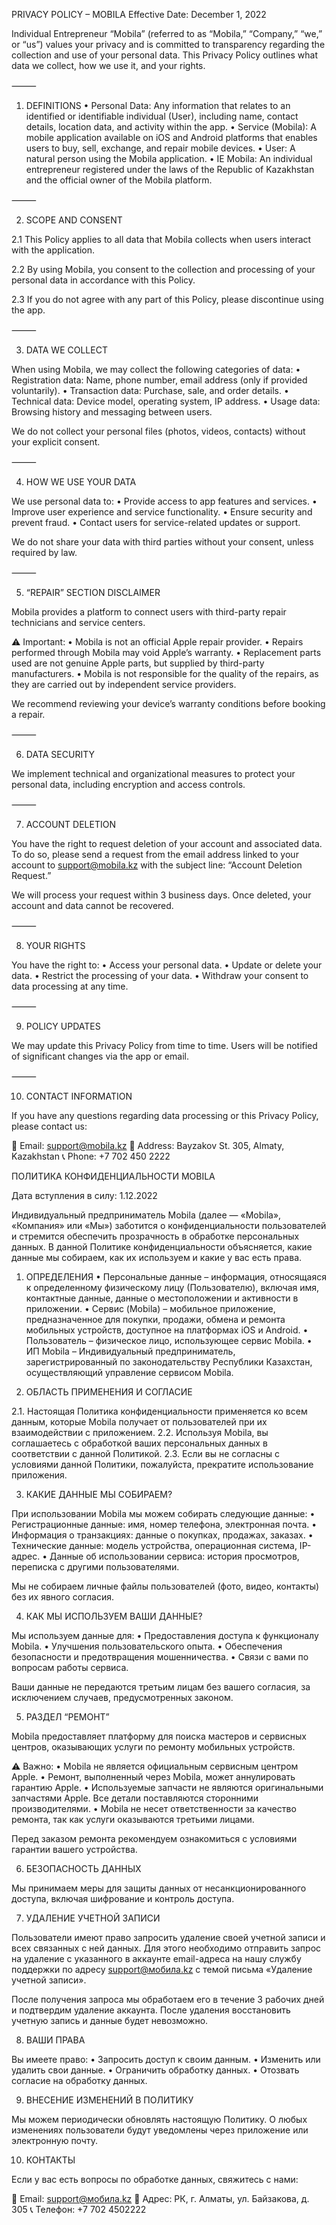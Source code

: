 PRIVACY POLICY – MOBILA
Effective Date: December 1, 2022

Individual Entrepreneur “Mobila” (referred to as “Mobila,” “Company,” “we,” or “us”) values your privacy and is committed to transparency regarding the collection and use of your personal data. This Privacy Policy outlines what data we collect, how we use it, and your rights.

⸻

1. DEFINITIONS
	•	Personal Data: Any information that relates to an identified or identifiable individual (User), including name, contact details, location data, and activity within the app.
	•	Service (Mobila): A mobile application available on iOS and Android platforms that enables users to buy, sell, exchange, and repair mobile devices.
	•	User: A natural person using the Mobila application.
	•	IE Mobila: An individual entrepreneur registered under the laws of the Republic of Kazakhstan and the official owner of the Mobila platform.

⸻

2. SCOPE AND CONSENT

2.1 This Policy applies to all data that Mobila collects when users interact with the application.

2.2 By using Mobila, you consent to the collection and processing of your personal data in accordance with this Policy.

2.3 If you do not agree with any part of this Policy, please discontinue using the app.

⸻

3. DATA WE COLLECT

When using Mobila, we may collect the following categories of data:
	•	Registration data: Name, phone number, email address (only if provided voluntarily).
	•	Transaction data: Purchase, sale, and order details.
	•	Technical data: Device model, operating system, IP address.
	•	Usage data: Browsing history and messaging between users.

We do not collect your personal files (photos, videos, contacts) without your explicit consent.

⸻

4. HOW WE USE YOUR DATA

We use personal data to:
	•	Provide access to app features and services.
	•	Improve user experience and service functionality.
	•	Ensure security and prevent fraud.
	•	Contact users for service-related updates or support.

We do not share your data with third parties without your consent, unless required by law.

⸻

5. “REPAIR” SECTION DISCLAIMER

Mobila provides a platform to connect users with third-party repair technicians and service centers.

⚠️ Important:
	•	Mobila is not an official Apple repair provider.
	•	Repairs performed through Mobila may void Apple’s warranty.
	•	Replacement parts used are not genuine Apple parts, but supplied by third-party manufacturers.
	•	Mobila is not responsible for the quality of the repairs, as they are carried out by independent service providers.

We recommend reviewing your device’s warranty conditions before booking a repair.

⸻

6. DATA SECURITY

We implement technical and organizational measures to protect your personal data, including encryption and access controls.

⸻

7. ACCOUNT DELETION

You have the right to request deletion of your account and associated data.
To do so, please send a request from the email address linked to your account to support@mobila.kz with the subject line: “Account Deletion Request.”

We will process your request within 3 business days. Once deleted, your account and data cannot be recovered.

⸻

8. YOUR RIGHTS

You have the right to:
	•	Access your personal data.
	•	Update or delete your data.
	•	Restrict the processing of your data.
	•	Withdraw your consent to data processing at any time.

⸻

9. POLICY UPDATES

We may update this Privacy Policy from time to time. Users will be notified of significant changes via the app or email.

⸻

10. CONTACT INFORMATION

If you have any questions regarding data processing or this Privacy Policy, please contact us:

📧 Email: support@mobila.kz
📍 Address: Bayzakov St. 305, Almaty, Kazakhstan
📞 Phone: +7 702 450 2222












ПОЛИТИКА КОНФИДЕНЦИАЛЬНОСТИ MOBILA

Дата вступления в силу: 1.12.2022

Индивидуальный предприниматель Mobila (далее — «Mobila», «Компания» или «Мы») заботится о конфиденциальности пользователей и стремится обеспечить прозрачность в обработке персональных данных. В данной Политике конфиденциальности объясняется, какие данные мы собираем, как их используем и какие у вас есть права.

1. ОПРЕДЕЛЕНИЯ
	•	Персональные данные – информация, относящаяся к определенному физическому лицу (Пользователю), включая имя, контактные данные, данные о местоположении и активности в приложении.
	•	Сервис (Mobila) – мобильное приложение, предназначенное для покупки, продажи, обмена и ремонта мобильных устройств, доступное на платформах iOS и Android.
	•	Пользователь – физическое лицо, использующее сервис Mobila.
	•	ИП Mobila – Индивидуальный предприниматель, зарегистрированный по законодательству Республики Казахстан, осуществляющий управление сервисом Mobila.

2. ОБЛАСТЬ ПРИМЕНЕНИЯ И СОГЛАСИЕ

2.1. Настоящая Политика конфиденциальности применяется ко всем данным, которые Mobila получает от пользователей при их взаимодействии с приложением.
2.2. Используя Mobila, вы соглашаетесь с обработкой ваших персональных данных в соответствии с данной Политикой.
2.3. Если вы не согласны с условиями данной Политики, пожалуйста, прекратите использование приложения.

3. КАКИЕ ДАННЫЕ МЫ СОБИРАЕМ?

При использовании Mobila мы можем собирать следующие данные:
	•	Регистрационные данные: имя, номер телефона, электронная почта.
	•	Информация о транзакциях: данные о покупках, продажах, заказах.
	•	Технические данные: модель устройства, операционная система, IP-адрес.
	•	Данные об использовании сервиса: история просмотров, переписка с другими пользователями.

Мы не собираем личные файлы пользователей (фото, видео, контакты) без их явного согласия.

4. КАК МЫ ИСПОЛЬЗУЕМ ВАШИ ДАННЫЕ?

Мы используем данные для:
	•	Предоставления доступа к функционалу Mobila.
	•	Улучшения пользовательского опыта.
	•	Обеспечения безопасности и предотвращения мошенничества.
	•	Связи с вами по вопросам работы сервиса.

Ваши данные не передаются третьим лицам без вашего согласия, за исключением случаев, предусмотренных законом.

5. РАЗДЕЛ “РЕМОНТ”

Mobila предоставляет платформу для поиска мастеров и сервисных центров, оказывающих услуги по ремонту мобильных устройств.

⚠️ Важно:
	•	Mobila не является официальным сервисным центром Apple.
	•	Ремонт, выполненный через Mobila, может аннулировать гарантию Apple.
	•	Используемые запчасти не являются оригинальными запчастями Apple. Все детали поставляются сторонними производителями.
	•	Mobila не несет ответственности за качество ремонта, так как услуги оказываются третьими лицами.

Перед заказом ремонта рекомендуем ознакомиться с условиями гарантии вашего устройства.

6. БЕЗОПАСНОСТЬ ДАННЫХ

Мы принимаем меры для защиты данных от несанкционированного доступа, включая шифрование и контроль доступа.

7. УДАЛЕНИЕ УЧЕТНОЙ ЗАПИСИ 

Пользователи имеют право запросить удаление своей учетной записи и всех связанных с ней данных. Для этого необходимо отправить запрос на удаление с указанного в аккаунте email-адреса на нашу службу поддержки по адресу support@мобила.kz с темой письма «Удаление учетной записи».

После получения запроса мы обработаем его в течение 3 рабочих дней и подтвердим удаление аккаунта. После удаления восстановить учетную запись и данные будет невозможно.


8. ВАШИ ПРАВА

Вы имеете право:
	•	Запросить доступ к своим данным.
	•	Изменить или удалить свои данные.
	•	Ограничить обработку данных.
	•	Отозвать согласие на обработку данных.

9. ВНЕСЕНИЕ ИЗМЕНЕНИЙ В ПОЛИТИКУ

Мы можем периодически обновлять настоящую Политику. О любых изменениях пользователи будут уведомлены через приложение или электронную почту.

10. КОНТАКТЫ

Если у вас есть вопросы по обработке данных, свяжитесь с нами:

📧 Email: support@мобила.kz
📍 Адрес: РК,  г. Алматы, ул. Байзакова, д. 305
📞 Телефон: +7 702 4502222

